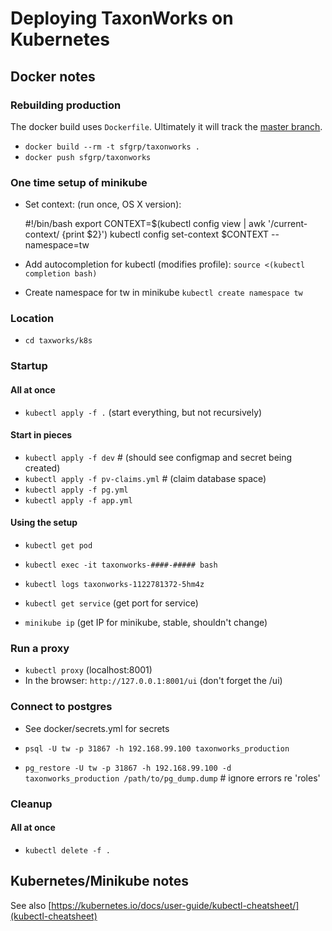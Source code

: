 # Deploying TaxonWorks on Kubernetes 

## Docker notes

### Rebuilding production

The docker build uses `Dockerfile`.  Ultimately it will track the [master branch](https://github.com/SpeciesFileGroup/taxonworks/tree/master).

* `docker build --rm -t sfgrp/taxonworks .` 
* `docker push sfgrp/taxonworks`

### One time setup of minikube 

* Set context: (run once, OS X version):

    #!/bin/bash
    export CONTEXT=$(kubectl config view | awk '/current-context/ {print $2}')
    kubectl config set-context $CONTEXT --namespace=tw

* Add autocompletion for kubectl (modifies profile): `source <(kubectl completion bash)` 
* Create namespace for tw in minikube `kubectl create namespace tw`

### Location

* `cd taxworks/k8s`

### Startup

#### All at once

* `kubectl apply -f .` (start everything, but not recursively)

#### Start in pieces

* `kubectl apply -f dev`             # (should see configmap and secret being created)
* `kubectl apply -f pv-claims.yml`   # (claim database space)
* `kubectl apply -f pg.yml`
* `kubectl apply -f app.yml`

#### Using the setup

* `kubectl get pod`
* `kubectl exec -it taxonworks-####-##### bash`
* `kubectl logs taxonworks-1122781372-5hm4z`

* `kubectl get service` (get port for service)
* `minikube ip` (get IP for minikube, stable, shouldn't change)

### Run a proxy 

* `kubectl proxy` (localhost:8001)
* In the browser: `http://127.0.0.1:8001/ui` (don't forget the /ui)

### Connect to postgres

* See docker/secrets.yml for secrets

* `psql -U tw -p 31867 -h 192.168.99.100 taxonworks_production` 
* `pg_restore -U tw -p 31867 -h 192.168.99.100 -d taxonworks_production /path/to/pg_dump.dump` # ignore errors re 'roles'

### Cleanup

#### All at once
* `kubectl delete -f .`

## Kubernetes/Minikube notes 

See also [https://kubernetes.io/docs/user-guide/kubectl-cheatsheet/](kubectl-cheatsheet)
